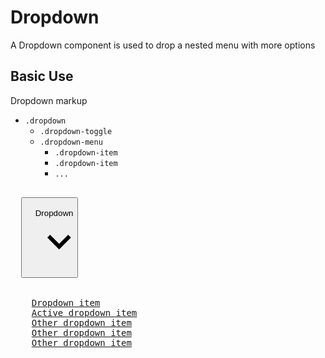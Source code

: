 # Dropdown

A Dropdown component is used to drop a nested menu with more options

## Basic Use

Dropdown markup

- `.dropdown`
  - `.dropdown-toggle`
  - `.dropdown-menu`
    - `.dropdown-item`
    - `.dropdown-item`
    - `...`

<snippeter>
<pre>
<div class="dropdown is-active">
  <button class="dropdown-toggle button">
    <span>Dropdown</span>
    <svg viewBox="0 0 24 24" class="icon">
      <path d="M7.41,8.58L12,13.17L16.59,8.58L18,10L12,16L6,10L7.41,8.58Z"></path>
    </svg>
  </button>
  <div class="dropdown-menu">
    <a href="" class="dropdown-item">Dropdown item</a>
    <a href="" class="dropdown-item is-active">Active dropdown item</a>
    <a href="" class="dropdown-item">Other dropdown item</a>
    <a href="" class="dropdown-item">Other dropdown item</a>
    <a href="" class="dropdown-item">Other dropdown item</a>
  </div>
</div>
</pre>
</snippeter>
